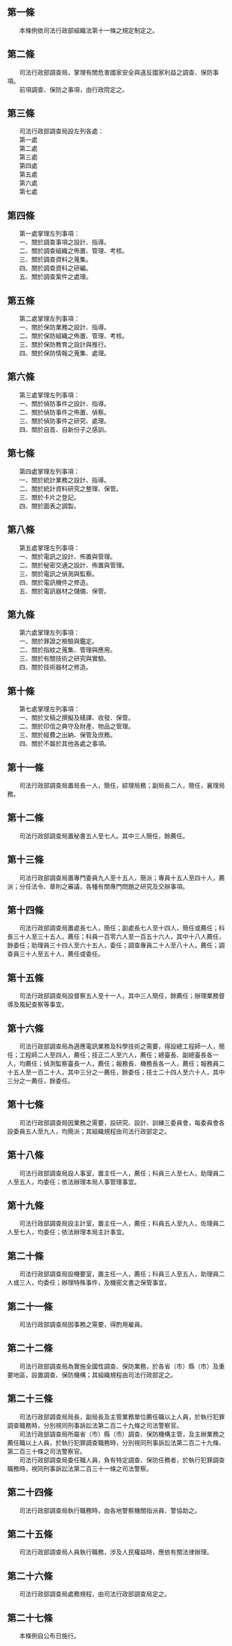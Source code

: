 第一條 
-------
　　本條例依司法行政部組織法第十一條之規定制定之。  


第二條 
-------
　　司法行政部調查局，掌理有關危害國家安全與違反國家利益之調查、保防事項。  
　　前項調查、保防之事項，由行政院定之。  


第三條 
-------
　　司法行政部調查局設左列各處：  
　　第一處  
　　第二處  
　　第三處  
　　第四處  
　　第五處  
　　第六處  
　　第七處  


第四條 
-------
　　第一處掌理左列事項：  
　　一、關於調查事項之設計、指導。  
　　二、關於調查組織之佈置、管理、考核。  
　　三、關於調查資料之蒐集。  
　　四、關於調查資料之研編。  
　　五、關於調查案件之處理。  


第五條 
-------
　　第二處掌理左列事項：  
　　一、關於保防業務之設計、指導。  
　　二、關於保防組織之佈置、管理、考核。  
　　三、關於保防教育之設計與推行。  
　　四、關於保防情報之蒐集、處理。  


第六條 
-------
　　第三處掌理左列事項：  
　　一、關於偵防事件之設計、指導。  
　　二、關於偵防事件之佈置、偵察。  
　　三、關於偵防事件之研究、處理。  
　　四、關於自首、自新份子之感訓。  


第七條 
-------
　　第四處掌理左列事項：  
　　一、關於統計業務之設計、指導。  
　　二、關於統計資料研究之整理、保管。  
　　三、關於卡片之登記。  
　　四、關於圖表之調製。  


第八條 
-------
　　第五處掌理左列事項：  
　　一、關於電訊之設計、佈置與管理。  
　　二、關於秘密交通之設計、佈置與管理。  
　　三、關於電訊之偵測與監察。  
　　四、關於電訊機件之修造。  
　　五、關於電訊器材之儲備、保管。  


第九條 
-------
　　第六處掌理左列事項：  
　　一、關於罪證之檢驗與鑑定。  
　　二、關於指紋之蒐集、管理與應用。  
　　三、關於有關技術之研究與實驗。  
　　四、關於技術器材之修造。  


第十條 
-------
　　第七處掌理左列事項：  
　　一、關於文稿之撰擬及繕譯、收發、保管。  
　　二、關於印信之典守及財產、物品之管理。  
　　三、關於經費之出納、保管及庶務。  
　　四、關於不屬於其他各處之事項。  


第十一條 
---------
　　司法行政部調查局置局長一人，簡任，綜理局務；副局長二人，簡任，襄理局務。  


第十二條 
---------
　　司法行政部調查局置秘書五人至七人。其中三人簡任，餘薦任。  


第十三條 
---------
　　司法行政部調查局置專門委員九人至十五人，簡派；專員十五人至四十人，薦派；分任法令、章則之審議，各種有關專門問題之研究及交辦事項。  


第十四條 
---------
　　司法行政部調查局置處長七人，簡任；副處長七人至十四人，簡任或薦任；科長三十人至三十五人，薦任；科員一百零六人至一百五十六人，其中十八人薦任，餘委任；助理員三十四人至六十五人，委任；調查專員二十人至八十人，薦任；調查員三十人至五十人，薦任或委任。  


第十五條 
---------
　　司法行政部調查局設督察五人至十一人，其中三人簡任，餘薦任；辦理業務督導及風紀查察等事宜。  


第十六條 
---------
　　司法行政部調查局為適應電訊業務及科學技術之需要，得設總工程師一人，簡任；工程師二人至四人，薦任；技正二人至六人，薦任；總臺長、副總臺長各一人，均薦任；偵測監察臺長一人，薦任；報務長、機務長各一人，薦任；報務員二十五人至一百二十人，其中三分之一薦任，餘委任；技士二十四人至六十人，其中三分之一薦任，餘委任。  


第十七條 
---------
　　司法行政部調查局因業務之需要，設研究、設計、訓練三委員會，每委員會各設委員五人至九人，均簡派；其組織規程由司法行政部定之。  


第十八條 
---------
　　司法行政部調查局設人事室，置主任一人，薦任；科員三人至七人，助理員二人至五人，均委任；依法辦理本局人事管理事宜。  


第十九條 
---------
　　司法行政部調查局設主計室，置主任一人，薦任；科員五人至九人，佐理員二人至七人，均委任；依法辦理本局主計事宜。  


第二十條 
---------
　　司法行政部調查局設機要室，置主任一人，薦任；科員三人至五人，助理員二人或三人，均委任；辦理特殊事件，及機密文書之保管事宜。  


第二十一條 
-----------
　　司法行政部調查局因事務之需要，得酌用雇員。  


第二十二條 
-----------
　　司法行政部調查局為實施全國性調查、保防業務，於各省（市）縣（市）及重要地區，設置調查、保防機構；其組織規程由司法行政部定之。  


第二十三條 
-----------
　　司法行政部調查局局長，副局長及主管業務單位薦任職以上人員，於執行犯罪調查職務時，分別視同刑事訴訟法第二百二十九條之司法警察官。  
　　司法行政部調查局所屬省（市）縣（市）調查、保防機構主管，及主辦業務之薦任職以上人員，於執行犯罪調查職務時，分別視同刑事訴訟法第二百二十九條、第二百三十條之司法警察官。  
　　司法行政部調查局委任職人員，負有特定調查、保防任務者，於執行犯罪調查職務時，視同刑事訴訟法第二百三十一條之司法警察。  


第二十四條 
-----------
　　司法行政部調查局執行職務時，由各地警察機關指派員、警協助之。  


第二十五條 
-----------
　　司法行政部調查局人員執行職務，涉及人民權益時，應依有關法律辦理。  


第二十六條 
-----------
　　司法行政部調查局處務規程，由司法行政部調查局定之。  


第二十七條 
-----------
　　本條例自公布日施行。